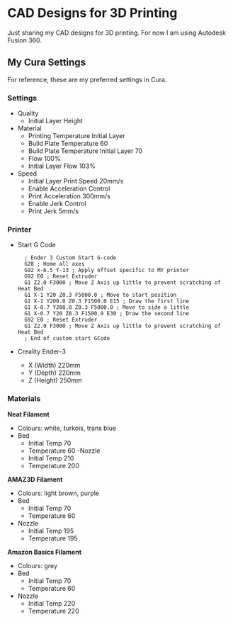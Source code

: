 # CAD Designs for 3D Printing

Just sharing my CAD designs for 3D printing. For now I am using Autodesk Fusion 360.

## My Cura Settings

For reference, these are my preferred settings in Cura.

### Settings

- Quality
    * Initial Layer Height
- Material
    * Printing Temperature Initial Layer
    * Build Plate Temperature                   60
    * Build Plate Temperature Initial Layer     70
    * Flow                                      100%
    * Initial Layer Flow                        103%
- Speed
    * Initial Layer Print Speed                 20mm/s
    * Enable Acceleration Control
    * Print Acceleration                        300mm/s
    * Enable Jerk Control
    * Print Jerk                                5mm/s

### Printer

- Start G Code

        ; Ender 3 Custom Start G-code
        G28 ; Home all axes
        G92 x-6.5 Y-13 ; Apply offset specific to MY printer
        G92 E0 ; Reset Extruder
        G1 Z2.0 F3000 ; Move Z Axis up little to prevent scratching of Heat Bed
        G1 X-1 Y20 Z0.3 F5000.0 ; Move to start position
        G1 X-1 Y200.0 Z0.3 F1500.0 E15 ; Draw the first line
        G1 X-0.7 Y200.0 Z0.3 F5000.0 ; Move to side a little
        G1 X-0.7 Y20 Z0.3 F1500.0 E30 ; Draw the second line
        G92 E0 ; Reset Extruder
        G1 Z2.0 F3000 ; Move Z Axis up little to prevent scratching of Heat Bed
        ; End of custom start GCode

- Creality Ender-3
    * X (Width) 220mm
    * Y (Depth) 220mm
    * Z (Height) 250mm

### Materials

**Neat Filament**

- Colours: white, turkois, trans blue
- Bed
    * Initial Temp  70
    * Temperature   60
-Nozzle
    * Initial Temp  210
    * Temperature   200

**AMAZ3D Filament**

- Colours: light brown, purple
- Bed
    * Initial Temp  70
    * Temperature   60
- Nozzle
    * Initial Temp  195
    * Temperature   195

**Amazon Basics Filament**

- Colours: grey
- Bed
    * Initial Temp  70
    * Temperature   60
- Nozzle
    * Initial Temp  220
    * Temperature   220


